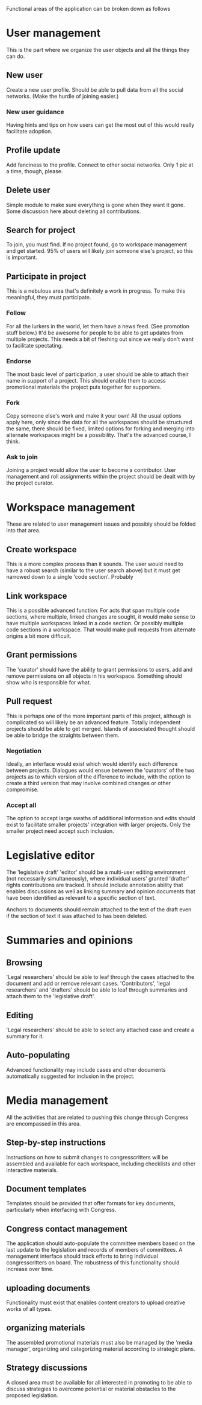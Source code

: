 Functional areas of the application can be broken down as follows

# User management
This is the part where we organize the user objects and all the things they can do.

## New user
Create a new user profile. Should be able to pull data from all the social networks. (Make the hurdle of joining easier.)
### New user guidance
Having hints and tips on how users can get the most out of this would really facilitate adoption.

## Profile update
Add fanciness to the profile. Connect to other social networks. Only 1 pic at a time, though, please.

## Delete user
Simple module to make sure everything is gone when they want it gone. Some discussion here about deleting all contributions.

## Search for project
To join, you must find. If no project found, go to workspace management and get started. 95% of users will likely join someone else's project, so this is important.

## Participate in project
This is a nebulous area that's definitely a work in progress. To make this meaningful, they must participate. 

### Follow
For all the lurkers in the world, let them have a news feed. (See promotion stuff below.) It'd be awesome for people to be able to get updates from multiple projects. This needs a bit of fleshing out since we really don't want to facilitate spectating.

### Endorse
The most basic level of participation, a user should be able to attach their name in support of a project. This should enable them to access promotional materials the project puts together for supporters.

### Fork
Copy someone else's work and make it your own! All the usual options apply here, only since the data for all the workspaces should be structured the same, there should be fixed, limited options for forking and merging into alternate workspaces might be a possibility. That's the advanced course, I think.

### Ask to join
Joining a project would allow the user to become a contributor. User management and roll assignments within the project should be dealt with by the project curator.


# Workspace management
These are related to user management issues and possibly should be folded into that area. 

## Create workspace
This is a more complex process than it sounds. The user would need to have a robust search (similar to the user search above) but it must get narrowed down to a single 'code section'. Probably

## Link workspace
This is a possible advanced function: For acts that span multiple code sections, where multiple, linked changes are sought, it would make sense to have multiple workspaces linked in a code section. Or possibly multiple code sections in a workspace. That would make pull requests from alternate origins a bit more difficult.

## Grant permissions
The 'curator' should have the ability to grant permissions to users, add and remove permissions on all objects in his workspace. Something should show who is responsible for what.

## Pull request
This is perhaps one of the more important parts of this project, although is complicated so will likely be an advanced feature. Totally independent projects should be able to get merged. Islands of associated thought should be able to bridge the straights between them.

### Negotiation
Ideally, an interface would exist which would identify each difference between projects. Dialogues would ensue between the 'curators' of the two projects as to which version of the difference to include, with the option to create a third version that may involve combined changes or other compromise.

### Accept all
The option to accept large swaths of additional information and edits should exist to facilitate smaller projects' integration with larger projects. Only the smaller project need accept such inclusion.

# Legislative editor
The 'legislative draft' 'editor' should be a multi-user editing environment (not necessarily simultaneously), where individual users' granted 'drafter' rights contributions are tracked. It should include annotation ability that enables discussions as well as linking summary and opinion documents that have been identified as relevant to a specific section of text.

Anchors to documents should remain attached to the text of the draft even if the section of text it was attached to has been deleted. 

# Summaries and opinions

## Browsing
'Legal researchers' should be able to leaf through the cases attached to the document and add or remove relevant cases. 'Contributors', 'legal researchers' and 'drafters' should be able to leaf through summaries and attach them to the 'legislative draft'.

## Editing
'Legal researchers' should be able to select any attached case and create a summary for it.

## Auto-populating
Advanced functionality may include cases and other documents automatically suggested for inclusion in the project.

# Media management
All the activities that are related to pushing this change through Congress are encompassed in this area.

## Step-by-step instructions
Instructions on how to submit changes to congresscritters will be assembled and available for each workspace, including checklists and other interactive materials. 

## Document templates
Templates should be provided that offer formats for key documents, particularly when interfacing with Congress.

## Congress contact management
The application should auto-populate the committee members based on the last update to the legislation and records of members of committees. A management interface should track efforts to bring individual congresscritters on board. The robustness of this functionality should increase over time.

## uploading documents
Functionality must exist that enables content creators to upload creative works of all types.

## organizing materials
The assembled promotional materials must also be managed by the 'media manager', organizing and categorizing material according to strategic plans.

## Strategy discussions
A closed area must be available for all interested in promoting to be able to discuss strategies to overcome potential or material obstacles to the proposed legislation.
